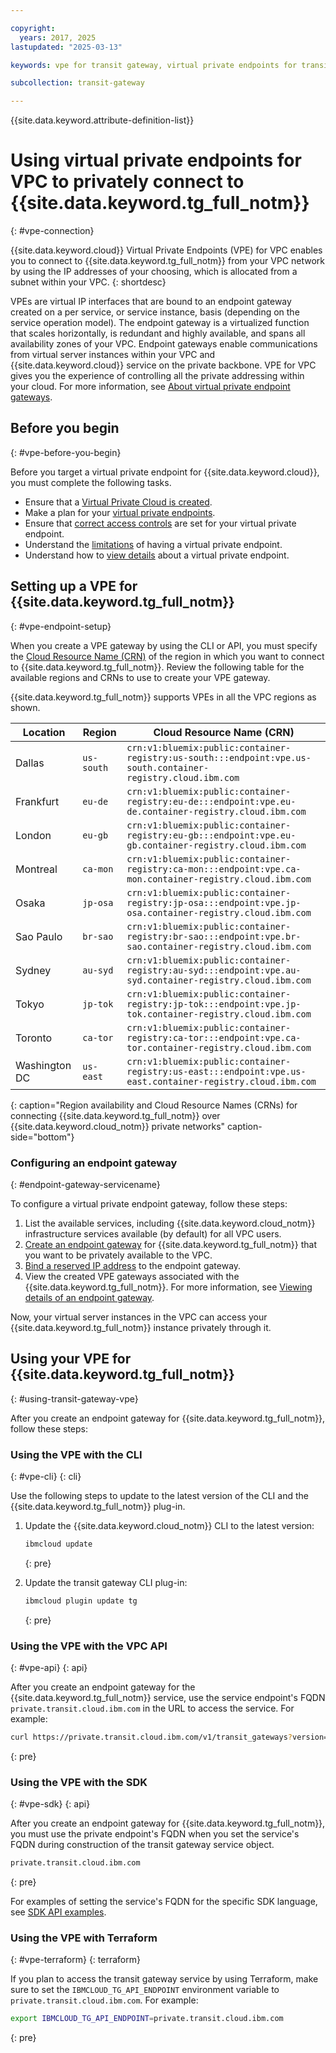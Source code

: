 ```yaml
---

copyright:
  years: 2017, 2025
lastupdated: "2025-03-13"

keywords: vpe for transit gateway, virtual private endpoints for transit gateway, using vpe for vpc with transit gateway, isolation for transit gateway, private network for transit gateway, network isolation in transit gateway, non-public routes for transit gateway, private connection for transit gateway, private connectivity for transit gateway

subcollection: transit-gateway

---
```


{{site.data.keyword.attribute-definition-list}}

# Using virtual private endpoints for VPC to privately connect to {{site.data.keyword.tg_full_notm}}
{: #vpe-connection}

{{site.data.keyword.cloud}} Virtual Private Endpoints (VPE) for VPC enables you to connect to {{site.data.keyword.tg_full_notm}} from your VPC network by using the IP addresses of your choosing, which is allocated from a subnet within your VPC.
{: shortdesc}

VPEs are virtual IP interfaces that are bound to an endpoint gateway created on a per service, or service instance, basis (depending on the service operation model). The endpoint gateway is a virtualized function that scales horizontally, is redundant and highly available, and spans all availability zones of your VPC. Endpoint gateways enable communications from virtual server instances within your VPC and {{site.data.keyword.cloud}} service on the private backbone. VPE for VPC gives you the experience of controlling all the private addressing within your cloud. For more information, see [About virtual private endpoint gateways](/docs/vpc?topic=vpc-about-vpe).

## Before you begin
{: #vpe-before-you-begin}

Before you target a virtual private endpoint for {{site.data.keyword.cloud}}, you must complete the following tasks.

* Ensure that a [Virtual Private Cloud is created](/docs/vpc?topic=vpc-getting-started).
* Make a plan for your [virtual private endpoints](/docs/vpc?topic=vpc-planning-considerations).
* Ensure that [correct access controls](/docs/vpc?topic=vpc-configure-acls-sgs-endpoint-gateways) are set for your virtual private endpoint.
* Understand the [limitations](/docs/vpc?topic=vpc-limitations-vpe) of having a virtual private endpoint.
* Understand how to [view details](/docs/vpc?topic=vpc-vpe-viewing-details-of-an-endpoint-gateway) about a virtual private endpoint.

## Setting up a VPE for {{site.data.keyword.tg_full_notm}}
{: #vpe-endpoint-setup}

When you create a VPE gateway by using the CLI or API, you must specify the [Cloud Resource Name (CRN)](/docs/account?topic=account-crn) of the region in which you want to connect to {{site.data.keyword.tg_full_notm}}. Review the following table for the available regions and CRNs to use to create your VPE gateway.

{{site.data.keyword.tg_full_notm}} supports VPEs in all the VPC regions as shown.

| Location | Region | Cloud Resource Name (CRN) |
|---------|-------|----------------|
| Dallas | `us-south` | `crn:v1:bluemix:public:container-registry:us-south:::endpoint:vpe.us-south.container-registry.cloud.ibm.com` |
| Frankfurt | `eu-de` | `crn:v1:bluemix:public:container-registry:eu-de:::endpoint:vpe.eu-de.container-registry.cloud.ibm.com` |
| London | `eu-gb` | `crn:v1:bluemix:public:container-registry:eu-gb:::endpoint:vpe.eu-gb.container-registry.cloud.ibm.com` | 
| Montreal | `ca-mon` | `crn:v1:bluemix:public:container-registry:ca-mon:::endpoint:vpe.ca-mon.container-registry.cloud.ibm.com` | 
| Osaka | `jp-osa` | `crn:v1:bluemix:public:container-registry:jp-osa:::endpoint:vpe.jp-osa.container-registry.cloud.ibm.com` |
| Sao Paulo | `br-sao` | `crn:v1:bluemix:public:container-registry:br-sao:::endpoint:vpe.br-sao.container-registry.cloud.ibm.com` |
| Sydney | `au-syd` | `crn:v1:bluemix:public:container-registry:au-syd:::endpoint:vpe.au-syd.container-registry.cloud.ibm.com` |
| Tokyo | `jp-tok` | `crn:v1:bluemix:public:container-registry:jp-tok:::endpoint:vpe.jp-tok.container-registry.cloud.ibm.com` |
| Toronto  | `ca-tor` | `crn:v1:bluemix:public:container-registry:ca-tor:::endpoint:vpe.ca-tor.container-registry.cloud.ibm.com` |
| Washington DC | `us-east` | `crn:v1:bluemix:public:container-registry:us-east:::endpoint:vpe.us-east.container-registry.cloud.ibm.com` |
{: caption="Region availability and Cloud Resource Names (CRNs) for connecting {{site.data.keyword.tg_full_notm}} over {{site.data.keyword.cloud_notm}} private networks" caption-side="bottom"}

### Configuring an endpoint gateway
{: #endpoint-gateway-servicename}

To configure a virtual private endpoint gateway, follow these steps:

1. List the available services, including {{site.data.keyword.cloud_notm}} infrastructure services available (by default) for all VPC users.
1. [Create an endpoint gateway](/docs/vpc?topic=vpc-ordering-endpoint-gateway) for {{site.data.keyword.tg_full_notm}} that you want to be privately available to the VPC.
1. [Bind a reserved IP address](/docs/vpc?topic=vpc-bind-unbind-reserved-ip) to the endpoint gateway.
1. View the created VPE gateways associated with the {{site.data.keyword.tg_full_notm}}. For more information, see [Viewing details of an endpoint gateway](/docs/vpc?topic=vpc-vpe-viewing-details-of-an-endpoint-gateway).

Now, your virtual server instances in the VPC can access your {{site.data.keyword.tg_full_notm}} instance privately through it.

## Using your VPE for {{site.data.keyword.tg_full_notm}}
{: #using-transit-gateway-vpe}

After you create an endpoint gateway for {{site.data.keyword.tg_full_notm}}, follow these steps:

### Using the VPE with the CLI
{: #vpe-cli}
{: cli}

Use the following steps to update to the latest version of the CLI and the {{site.data.keyword.tg_full_notm}} plug-in.

1. Update the {{site.data.keyword.cloud_notm}} CLI to the latest version:

   ```sh
   ibmcloud update
   ```
   {: pre}

1. Update the transit gateway CLI plug-in:

   ```sh
   ibmcloud plugin update tg
   ```
   {: pre}

### Using the VPE with the VPC API
{: #vpe-api}
{: api}

After you create an endpoint gateway for the {{site.data.keyword.tg_full_notm}} service, use the service endpoint's FQDN `private.transit.cloud.ibm.com` in the URL to access the service. For example:

```sh
curl https://private.transit.cloud.ibm.com/v1/transit_gateways?version='2020-03-31' -H "Authorization: Bearer $iam_token"
```
{: pre}

### Using the VPE with the SDK
{: #vpe-sdk}
{: api}

After you create an endpoint gateway for {{site.data.keyword.tg_full_notm}}, you must use the private endpoint's FQDN when you set the service's FQDN during construction of the transit gateway service object.

```sh
private.transit.cloud.ibm.com
```
{: pre}

For examples of setting the service's FQDN for the specific SDK language, see [SDK API examples](/apidocs/transit-gateway#authentication).

### Using the VPE with Terraform
{: #vpe-terraform}
{: terraform}

If you plan to access the transit gateway service by using Terraform, make sure to set the `IBMCLOUD_TG_API_ENDPOINT` environment variable to `private.transit.cloud.ibm.com`. For example:

```sh
export IBMCLOUD_TG_API_ENDPOINT=private.transit.cloud.ibm.com
```
{: pre}
